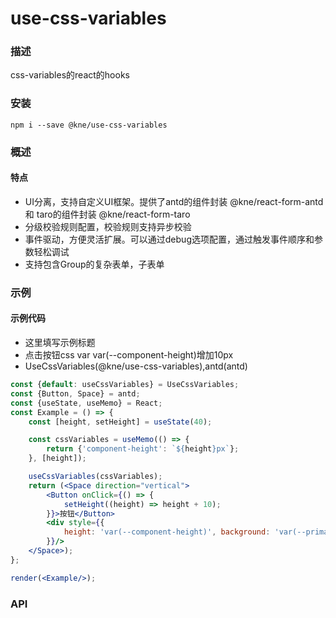 
# use-css-variables


### 描述

css-variables的react的hooks


### 安装

```shell
npm i --save @kne/use-css-variables
```


### 概述

#### 特点

* UI分离，支持自定义UI框架。提供了antd的组件封装 @kne/react-form-antd 和 taro的组件封装 @kne/react-form-taro
* 分级校验规则配置，校验规则支持异步校验
* 事件驱动，方便灵活扩展。可以通过debug选项配置，通过触发事件顺序和参数轻松调试
* 支持包含Group的复杂表单，子表单


### 示例

#### 示例代码

- 这里填写示例标题
- 点击按钮css var var(--component-height)增加10px
- UseCssVariables(@kne/use-css-variables),antd(antd)

```jsx
const {default: useCssVariables} = UseCssVariables;
const {Button, Space} = antd;
const {useState, useMemo} = React;
const Example = () => {
    const [height, setHeight] = useState(40);

    const cssVariables = useMemo(() => {
        return {'component-height': `${height}px`};
    }, [height]);

    useCssVariables(cssVariables);
    return (<Space direction="vertical">
        <Button onClick={() => {
            setHeight((height) => height + 10);
        }}>按钮</Button>
        <div style={{
            height: 'var(--component-height)', background: 'var(--primary-color)'
        }}/>
    </Space>);
};

render(<Example/>);

```


### API


